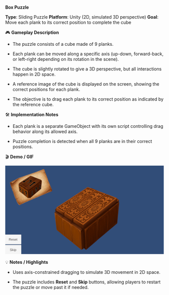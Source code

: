 **Box Puzzle**

**Type**: Sliding Puzzle
**Platform**: Unity (2D, simulated 3D perspective)
**Goal**: Move each plank to its correct position to complete the cube

🎮 **Gameplay Description**

- The puzzle consists of a cube made of 9 planks.

- Each plank can be moved along a specific axis (up-down, forward-back, or left-right depending on its rotation in the scene).

- The cube is slightly rotated to give a 3D perspective, but all interactions happen in 2D space.

- A reference image of the cube is displayed on the screen, showing the correct positions for each plank.

- The objective is to drag each plank to its correct position as indicated by the reference cube.

🛠 **Implementation Notes**

- Each plank is a separate GameObject with its own script controlling drag behavior along its allowed axis.

- Puzzle completion is detected when all 9 planks are in their correct positions.

🎬 **Demo / GIF**

![Box Puzzle Demo](./demo.gif)

💡 **Notes / Highlights**

- Uses axis-constrained dragging to simulate 3D movement in 2D space.

- The puzzle includes **Reset** and **Skip** buttons, allowing players to restart the puzzle or move past it if needed.